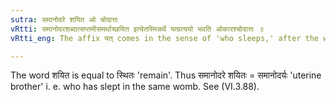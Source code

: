 ```yaml
---
sutra: समानोदरे शयित ओ चोदात्तः
vRtti: समानोदरशब्दात्सप्तमीसमर्थाच्छयित इत्येतस्मिन्नर्थे यत्प्रत्ययो भवति ओकारश्चोदात्तः ॥
vRtti_eng: The affix यत् comes in the sense of 'who sleeps,' after the word '_samanodara_' in the locative construction, and the _udatta_ falls on the letter ओ ॥

---
```

The word शयित is equal to स्थितः 'remain'. Thus समानोदरे शयितः = समानोदर्यः 'uterine brother' i. e. who has slept in the same womb. See (VI.3.88).